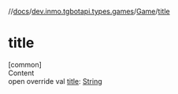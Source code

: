 //[docs](../../../index.md)/[dev.inmo.tgbotapi.types.games](../index.md)/[Game](index.md)/[title](title.md)



# title  
[common]  
Content  
open override val [title](title.md): [String](https://kotlinlang.org/api/latest/jvm/stdlib/kotlin/-string/index.html)  



